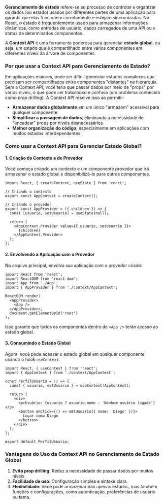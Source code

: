 
**Gerenciamento de estado** refere-se ao processo de controlar e organizar os dados (ou estado) usados por diferentes partes de uma aplicação para garantir que elas funcionem corretamente e estejam sincronizadas. No React, o estado é frequentemente usado para armazenar informações dinâmicas, como entradas de usuário, dados carregados de uma API ou o status de determinados componentes.

A **Context API** é uma ferramenta poderosa para gerenciar **estado global**, ou seja, um estado que é compartilhado entre vários componentes em diferentes níveis da árvore de componentes.

### **Por que usar a Context API para Gerenciamento de Estado?**

Em aplicações maiores, pode ser difícil gerenciar estados complexos que precisam ser compartilhados entre componentes "distantes" na hierarquia. Sem a Context API, você teria que passar dados por meio de "props" por vários níveis, o que pode ser trabalhoso e confuso (um problema conhecido como _prop drilling_). A Context API resolve isso ao permitir:
- **Armazenar dados globalmente** em um único "armazém" acessível para qualquer componente.
- **Simplificar a passagem de dados**, eliminando a necessidade de "encadear" props por níveis desnecessários.
- **Melhor organização do código**, especialmente em aplicações com muitos estados interdependentes.

### **Como usar a Context API para Gerenciar Estado Global?**

#### 1. **Criação do Contexto e do Provedor**

Você começa criando um contexto e um componente provedor que irá armazenar o estado global e disponibilizá-lo para outros componentes.

```
import React, { createContext, useState } from 'react';

// Criando o contexto
export const AppContext = createContext();

// Criando o provedor
export const AppProvider = ({ children }) => {
  const [usuario, setUsuario] = useState(null);

  return (
    <AppContext.Provider value={{ usuario, setUsuario }}>
      {children}
    </AppContext.Provider>
  );
};
```

#### 2. **Envolvendo a Aplicação com o Provedor**

No arquivo principal, envolva sua aplicação com o provedor criado:

```
import React from 'react';
import ReactDOM from 'react-dom';
import App from './App';
import { AppProvider } from './context/AppContext';

ReactDOM.render(
  <AppProvider>
    <App />
  </AppProvider>,
  document.getElementById('root')
);
```

Isso garante que todos os componentes dentro de `<App />` terão acesso ao estado global.

#### 3. **Consumindo o Estado Global**

Agora, você pode acessar o estado global em qualquer componente usando o hook `useContext`.

```
import React, { useContext } from 'react';
import { AppContext } from './context/AppContext';

const PerfilUsuario = () => {
  const { usuario, setUsuario } = useContext(AppContext);

  return (
    <div>
      <p>Usuário: {usuario ? usuario.nome : 'Nenhum usuário logado'}</p>
      <button onClick={() => setUsuario({ nome: 'Diego' })}>
        Logar como Diego
      </button>
    </div>
  );
};

export default PerfilUsuario;
```

### **Vantagens do Uso da Context API no Gerenciamento de Estado Global**

1. **Evita prop drilling**: Reduz a necessidade de passar dados por muitos níveis.
2. **Facilidade de uso**: Configuração simples e sintaxe clara.
3. **Flexibilidade**: Você pode armazenar não apenas estados, mas também funções e configurações, como autenticação, preferências de usuário ou tema.

